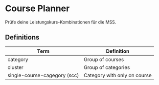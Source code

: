 # Course Planner

Prüfe deine Leistungskurs-Kombinationen für die MSS.

## Definitions

| Term                         | Definition                   |
| ---------------------------- | ---------------------------- |
| category                     | Group of courses             |
| cluster                      | Group of categories          |
| single-course-cagegory (scc) | Category with only on course |
